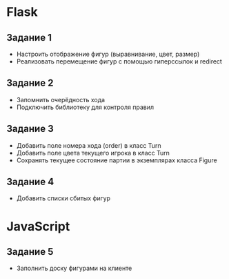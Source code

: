 # Flask

## Задание 1
* Настроить отображение фигур (выравнивание, цвет, размер)
* Реализовать перемещение фигур с помощью гиперссылок и redirect

## Задание 2
* Запомнить очерёдность хода
* Подключить библиотеку для контроля правил

## Задание 3
* Добавить поле номера хода (order) в класс Turn
* Добавить поле цвета текущего игрока в класс Turn
* Сохранять текущее состояние партии в экземплярах класса Figure

## Задание 4
* Добавить списки сбитых фигур

# JavaScript

## Задание 5
* Заполнить доску фигурами на клиенте
